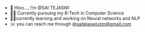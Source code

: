 - 👋 Hloo..., I’m @SAI TEJASWI
- 👩‍🎓 Currently pursuing my B-Tech in Computer Science 
- 👩‍💻currently learning and working on Neural networks and NLP
- ✉️ you can reach me through @saitejaswivzm@gmail.com
